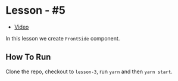 # Lesson - #5

* [Video](https://www.youtube.com/watch?v=u2YDOy9iALU)

In this lesson we create `FrontSide` component.

## How To Run

Clone the repo, checkout to `lesson-3`, run `yarn` and then `yarn start`.
